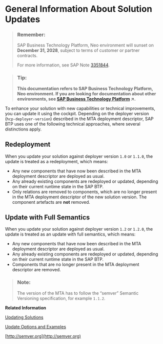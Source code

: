 <!-- loio2b1c4ed52baa47709b292ace285360b1 -->

# General Information About Solution Updates

> ### Remember:  
> SAP Business Technology Platform, Neo environment will sunset on **December 31, 2028**, subject to terms of customer or partner contracts.
> 
> For more information, see SAP Note [3351844](https://me.sap.com/notes/3351844).

> ### Tip:  
> **This documentation refers to SAP Business Technology Platform, Neo environment. If you are looking for documentation about other environments, see [SAP Business Technology Platform](https://help.sap.com/viewer/65de2977205c403bbc107264b8eccf4b/Cloud/en-US/6a2c1ab5a31b4ed9a2ce17a5329e1dd8.html "SAP Business Technology Platform (SAP BTP) is an integrated offering comprised of four technology portfolios: database and data management, application development and integration, analytics, and intelligent technologies. The platform offers users the ability to turn data into business value, compose end-to-end business processes, and build and extend SAP applications quickly.") :arrow_upper_right:.**

To enhance your solution with new capabilities or technical improvements, you can update it using the cockpit. Depending on the deployer version \(`hcp-deployer-version`\) described in the MTA deployment descriptor, SAP BTP uses one of the following technical approaches, where several distinctions apply.



<a name="loio2b1c4ed52baa47709b292ace285360b1__section_tv3_dvc_wbb"/>

## Redeployment

When you update your solution against deployer version `1.0` or `1.1.0`, the update is treated as a redeployment, which means:

-   Any new components that have now been described in the MTA deployment descriptor are deployed as usual.
-   Any already existing components are redeployed or updated, depending on their current runtime state in the SAP BTP.
-   Only relations are removed to components, which are no longer present in the MTA deployment descriptor of the new solution version. The component artefacts are **not** removed.



<a name="loio2b1c4ed52baa47709b292ace285360b1__section_jsx_2vc_wbb"/>

## Update with Full Semantics

When you update your solution against deployer version `1.2` or `1.2.0`, the update is treated as an update with full semantics, which means:

-   Any new components that have now been described in the MTA deployment descriptor are deployed as usual.
-   Any already existing components are redeployed or updated, depending on their current runtime state in the SAP BTP.
-   Components that are no longer present in the MTA deployment descriptor are removed.

> ### Note:  
> The version of the MTA has to follow the “semver” Semantic Versioning specification, for example `1.1.2`.

**Related Information**  


[Updating Solutions](updating-solutions-4bec3f1.md)

[Update Options and Examples](update-options-and-examples-ed31d24.md)

[http://semver.org](http://semver.org)

